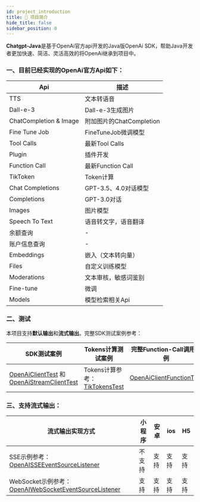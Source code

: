 ```yaml
---
id: project_introduction
title: 📖 项目简介
hide_title: false
sidebar_position: 0
---
```

**Chatgpt-Java**是基于OpenAi官方api开发的Java版OpenAi SDK，帮助Java开发者更加快速、简洁、灵活高效的将OpenAi继承到项目中。

### 一、目前已经实现的OpenAi官方Api如下：

| Api | 描述 |
| --- | --- |
| TTS | 文本转语音 |
| Dall-e-3 | Dall-e-3生成图片 |
| ChatCompletion & Image | 附加图片的ChatCompletion |
| Fine Tune Job | FineTuneJob微调模型 |
| Tool Calls | 最新Tool Calls |
| Plugin | 插件开发 |
| Function Call | 最新Function Call |
| TikToken | Token计算 |
| Chat Completions | GPT-3.5、4.0对话模型 |
| Completions | GPT-3.0对话 |
| Images | 图片模型 |
| Speech To Text | 语音转文字，语音翻译 |
| 余额查询 | - |
| 账户信息查询 | - |
| Embeddings | 嵌入（文本转向量） |
| Files | 自定义训练模型 |
| Moderations | 文本审核，敏感词鉴别 |
| Fine-tune | 微调 |
| Models | 模型检索相关Api |

### 二、测试

本项目支持**默认输出**和**流式输出**。完整SDK测试案例参考：

SDK测试案例 | Tokens计算测试案例 | 完整Function-Call调用案例
---| --- | ---
[OpenAiClientTest](https://github.com/Grt1228/chatgpt-java/blob/main/src/test/java/com/unfbx/chatgpt/OpenAiClientTest.java) 和[OpenAiStreamClientTest](https://github.com/Grt1228/chatgpt-java/blob/main/src/test/java/com/unfbx/chatgpt/OpenAiStreamClientTest.java) | Tokens计算参考：[TikTokensTest](https://github.com/Grt1228/chatgpt-java/blob/main/src/test/java/com/unfbx/chatgpt/TikTokensTest.java) | [OpenAiClientFunctionTest](https://github.com/Grt1228/chatgpt-java/blob/main/src/test/java/com/unfbx/chatgpt/OpenAiClientFunctionTest.java)


### 三、支持流式输出：


流式输出实现方式 | 小程序 | 安卓 | ios | H5 
---|---|---|---|---
SSE示例参考：[OpenAISSEEventSourceListener](https://github.com/Grt1228/chatgpt-steam-output/blob/main/src/main/java/com/unfbx/chatgptsteamoutput/listener/OpenAISSEEventSourceListener.java) | 不支持| 支持| 支持 | 支持
WebSocket示例参考：[OpenAIWebSocketEventSourceListener](https://github.com/Grt1228/chatgpt-steam-output/blob/main/src/main/java/com/unfbx/chatgptsteamoutput/listener/OpenAIWebSocketEventSourceListener.java) | 支持| 支持| 支持| 支持
